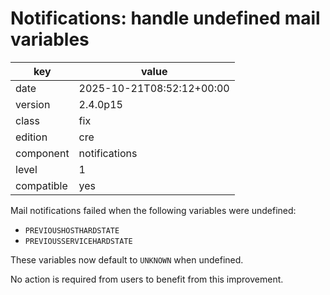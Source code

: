 [//]: # (werk v2)
# Notifications: handle undefined mail variables

key        | value
---------- | ---
date       | 2025-10-21T08:52:12+00:00
version    | 2.4.0p15
class      | fix
edition    | cre
component  | notifications
level      | 1
compatible | yes

Mail notifications failed when the following variables were undefined:

  - `PREVIOUSHOSTHARDSTATE`
  - `PREVIOUSSERVICEHARDSTATE`

These variables now default to `UNKNOWN` when undefined.

No action is required from users to benefit from this improvement.
